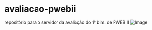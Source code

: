 # avaliacao-pwebii
repositório para o servidor da avaliação do 1º bim. de PWEB II
![Image](https://github.com/user-attachments/assets/71a78780-570b-4b9b-af45-23787af68d12)
